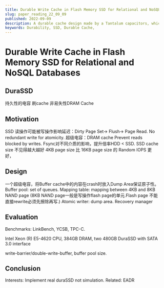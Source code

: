 ```yaml
---
title: Durable Write Cache in Flash Memory SSD for Relational and NoSQL Databases
slug: paper_reading_22_09_09
published: 2022-09-09
description: A durable cache design made by a Tantalum capacitors, which makes DRAM cache durability.
keywords: Durability, SSD, Durable Cache, 
---
```


# Durable Write Cache in Flash Memory SSD for Relational and NoSQL Databases

## DuraSSD
持久性的电容 刷cache 非易失性DRAM Cache

## Motivation
SSD 读操作可能被写操作影响延迟：Dirty Page Set-> Flush-> Page Read.
No redundant write for atomicity. 超级电容：DRAM cache
Prevent reads blocked by writes. 
Fsync对不同介质的影响，提升倍率HDD < SSD. SSD cache size 不见得越大越好
4KB page size 比 16KB page size 的 Random IOPS 更好，

## Design
一个超级电容，将Buffer cache中的内容在crash时放入Dump Area保证原子性。
Buffer pool: set of queues.
Mapping table: mapping between 4KB and 8KB NAND page (8KB NAND page一般是写操作flash page的单元.Flash page 不能直接rewrite必须先擦除再写.)
Atomic writer: dump area.
Recovery manager 

## Evaluation
Benchmarks: LinkBench, YCSB, TPC-C.

Intel Xeon (R) E5-4620 CPU, 384GB DRAM, two 480GB DuraSSD with SATA 3.0 interface

write-barrier/double-write-buffer, buffer pool size.

## Conclusion
Interests: Implement real duraSSD not simulation.
Related: EADR